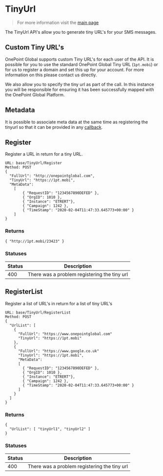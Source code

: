 # TinyUrl

> For more information visit the [main page](../README.md)

The TinyUrl API's allow you to generate tiny URL's for your SMS messages.

## Custom Tiny URL's
OnePoint Global supports custom Tiny URL's for each user of the API. It is possible for you to use the standard OnePoint Global Tiny URL (`1pt.mobi`) or for us to register a domain and set this
up for your account. For more information on this please contact us directly.

We also allow you to specify the tiny url as part of the call. In this instance you will be responsible for ensuring it has been successfully mapped with the OnePoint Global Platform.

## Metadata
It is possible to associate meta data at the same time as registering the tinyurl so that it can be provided in any [callback](Callbacks.md).

## Register
Register a URL in return for a tiny URL.
```
URL: base/TinyUrl/Register
Method: POST
{
  "FullUrl": "http://onepointglobal.com",
  "TinyUrl": "https://1pt.mobi",
  "MetaData": 
    [
        { "RequestID": "1234567890DEFED" },
        { "OrgID": 1010 },
        { "Instance": "ETRERT"},
        { "Campaign": 1242 },
        { "TimeStamp": "2020-02-04T11:47:33.645773+00:00" }
    ]
}
```
### Returns
```
{ "http://1pt.mobi/23423" }
```
### Statuses

Status | Description
------ | -----------
400 | There was a problem registering the tiny url

## RegisterList
Register a list of URL's in return for a list of tiny URL's
```
URL: base/TinyUrl/RegisterList
Method: POST
{
  "UrlList": [
    {
      "FullUrl": "https://www.onepointglobal.com"
      "TinyUrl": "https://1pt.mobi"
    },
    {
      "FullUrl": "https://www.google.co.uk"
      "TinyUrl": "https://1pt.mobi",
      "MetaData": 
      [
        { "RequestID": "1234567890DEFED" },
        { "OrgID": 1010 },
        { "Instance": "ETRERT"},
        { "Campaign": 1242 },
        { "TimeStamp": "2020-02-04T11:47:33.645773+00:00" }
      ]
    }
  ]
}
```
### Returns
```
{
  "UrlList": [ "tinyUrl1", "tinyUrl2" ]
}
```
### Statuses

Status | Description
------ | -----------
400 | There was a problem registering the tiny url

